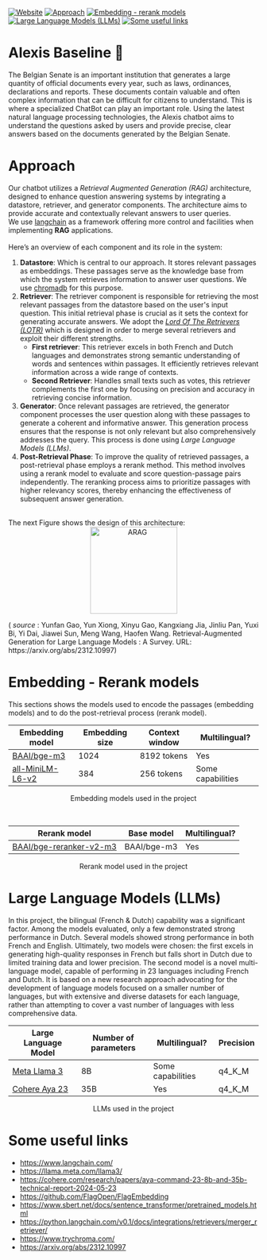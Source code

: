 [![Website](https://img.shields.io/badge/Langchain-blue)](https://www.langchain.com/)
[![Approach](https://img.shields.io/badge/Approach-green)](#approach)
[![Embedding - rerank models](https://img.shields.io/badge/Embedding-rerank-blue)](#embedding---rerank-models)
[![Large Language Models (LLMs)](https://img.shields.io/badge/LLMs-red)](#large-language-models-llms)
[![Some useful links](https://img.shields.io/badge/links-yellow)](#some-useful-links)

# Alexis Baseline 🤖

The Belgian Senate is an important institution that generates a large quantity of official documents every year, such as laws, ordinances, declarations and reports. These documents contain valuable and often complex information that can be difficult for citizens to understand. This is where a specialized ChatBot can play an important role. Using the latest natural language processing technologies, the Alexis chatbot aims to understand the questions asked by users and provide precise, clear answers based on the documents generated by the Belgian Senate.


# Approach

Our chatbot utilizes a *Retrieval Augmented Generation (RAG)* architecture, designed to enhance question answering systems by integrating a datastore, retriever, and generator components. The architecture aims to provide accurate and contextually relevant answers to user queries.<br>
We use [langchain](https://www.langchain.com/) as a framework offering more control and facilities when implementing **RAG** applications.<br>
<br>
Here’s an overview of each component and its role in the system:<br>
1. **Datastore**: Which is central to our approach. It stores relevant passages as embeddings. These passages serve as the knowledge base from which the system retrieves information to answer user questions. We use [chromadb](https://www.trychroma.com/) for this purpose.<br>
2. **Retriever**: The retriever component is responsible for retrieving the most relevant passages from the datastore based on the user's input question. This initial retrieval phase is crucial as it sets the context for generating accurate answers. We adopt the *[Lord Of The Retrievers (LOTR)](https://python.langchain.com/v0.1/docs/integrations/retrievers/merger_retriever/)* which is designed in order to merge several retrievers and exploit their different strengths.
   - **First retriever**: This retriever excels in both French and Dutch languages and demonstrates strong semantic understanding of words and sentences within passages. It efficiently retrieves relevant information across a wide range of contexts.
   - **Second Retriever**: Handles small texts such as votes, this retriever complements the first one by focusing on precision and accuracy in retrieving concise information.<br>
4. **Generator**: Once relevant passages are retrieved, the generator component processes the user question along with these passages to generate a coherent and informative answer. This generation process ensures that the response is not only relevant but also comprehensively addresses the query. This process is done using *Large Language Models (LLMs)*.<br>
5. **Post-Retrieval Phase**: To improve the quality of retrieved passages, a post-retrieval phase employs a rerank method. This method involves using a rerank model to evaluate and score question-passage pairs independently. The reranking process aims to prioritize passages with higher relevancy scores, thereby enhancing the effectiveness of subsequent answer generation.<br>
<br>
The next Figure shows the design of this architecture:

<div align="center">
  <img src="https://github.com/belgiansenate/alexis-baseline/assets/56476929/fa8958df-7f22-4084-812e-f27aa9e0fcfb" alt="ARAG" width="175"/>
</div>
<p>(<i> source </i>: Yunfan Gao, Yun Xiong, Xinyu Gao, Kangxiang Jia, Jinliu Pan, Yuxi Bi, Yi Dai, Jiawei Sun, Meng Wang, Haofen Wang. Retrieval-Augmented Generation for Large Language Models : A Survey. URL: https://arxiv.org/abs/2312.10997)</p>

# Embedding - Rerank models

This sections shows the models used to encode the passages (embedding models) and to do the post-retrieval process (rerank model). 
<div align="center">
  
| Embedding model | Embedding size | Context window | Multilingual? |
| ----- | -------------- | -------------- | ------------ |
| [BAAI/bge-m3](https://github.com/FlagOpen/FlagEmbedding)|1024 | 8192 tokens | Yes |
| [all-MiniLM-L6-v2](https://www.sbert.net/docs/sentence_transformer/pretrained_models.html) | 384 | 256 tokens | Some capabilities |

  <p>Embedding models used in the project</p>
</div>
<br>
<div align="center">
  
| Rerank model | Base model | Multilingual? |
| -------------------- | ---------- | ------------- |
| [BAAI/bge-reranker-v2-m3](https://github.com/FlagOpen/FlagEmbedding)| BAAI/bge-m3 | Yes |

  <p>Rerank model used in the project</p>
</div>

# Large Language Models (LLMs)

In this project, the bilingual (French & Dutch) capability was a significant factor. Among the models evaluated, only a few demonstrated strong performance in Dutch. Several models showed strong performance in both French and English. Ultimately, two models were chosen: the first excels in generating high-quality responses in French but falls short in Dutch due to limited training data and lower precision. The second model is a novel multi-language model, capable of performing in 23 languages including French and Dutch. It is based on a new research approach advocating for the development of language models focused on a smaller number of languages, but with extensive and diverse datasets for each language, rather than attempting to cover a vast number of languages with less comprehensive data. 

<div align="center">
  
| Large Language Model | Number of parameters | Multilingual? | Precision |
| -------------------- | -------------------- |-------------- | --------- |
| [Meta Llama 3](https://llama.meta.com/llama3/)  | 8B | Some capabilities | q4_K_M |
| [Cohere Aya 23](https://cohere.com/research/papers/aya-command-23-8b-and-35b-technical-report-2024-05-23) | 35B | Yes | q4_K_M |         
  <p>LLMs used in the project</p>
</div>

# Some useful links
- https://www.langchain.com/
- https://llama.meta.com/llama3/
- https://cohere.com/research/papers/aya-command-23-8b-and-35b-technical-report-2024-05-23
- https://github.com/FlagOpen/FlagEmbedding
- https://www.sbert.net/docs/sentence_transformer/pretrained_models.html
- https://python.langchain.com/v0.1/docs/integrations/retrievers/merger_retriever/
- https://www.trychroma.com/
- https://arxiv.org/abs/2312.10997
